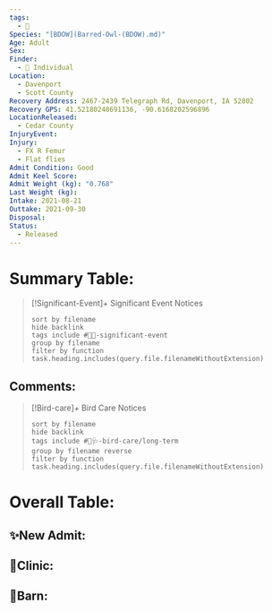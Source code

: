 ```yaml
---
tags:
  - 🦅
Species: "[BDOW](Barred-Owl-(BDOW).md)"
Age: Adult
Sex: 
Finder:
  - 🧑 Individual
Location:
  - Davenport
  - Scott County
Recovery Address: 2467-2439 Telegraph Rd, Davenport, IA 52802
Recovery GPS: 41.52180248691136, -90.6168202596896
LocationReleased:
  - Cedar County
InjuryEvent: 
Injury:
  - FX R Femur
  - Flat flies
Admit Condition: Good
Admit Keel Score: 
Admit Weight (kg): "0.768"
Last Weight (kg): 
Intake: 2021-08-21
Outtake: 2021-09-30
Disposal: 
Status:
  - Released
---
```


# Summary Table:

> [!Significant-Event]+ Significant Event Notices
>   ```tasks 
>   sort by filename
>   hide backlink
>   tags include #🦅💥-significant-event
>   group by filename 
>   filter by function task.heading.includes(query.file.filenameWithoutExtension)
>   ```

## Comments:

> [!Bird-care]+ Bird Care Notices
>   ```tasks 
>   sort by filename
>   hide backlink
>   tags include #🦅🩺-bird-care/long-term 
>   group by filename reverse
>   filter by function task.heading.includes(query.file.filenameWithoutExtension)
>   ```

# Overall Table:

## ✨New Admit:



## 🏥Clinic:



## 🏡Barn:


